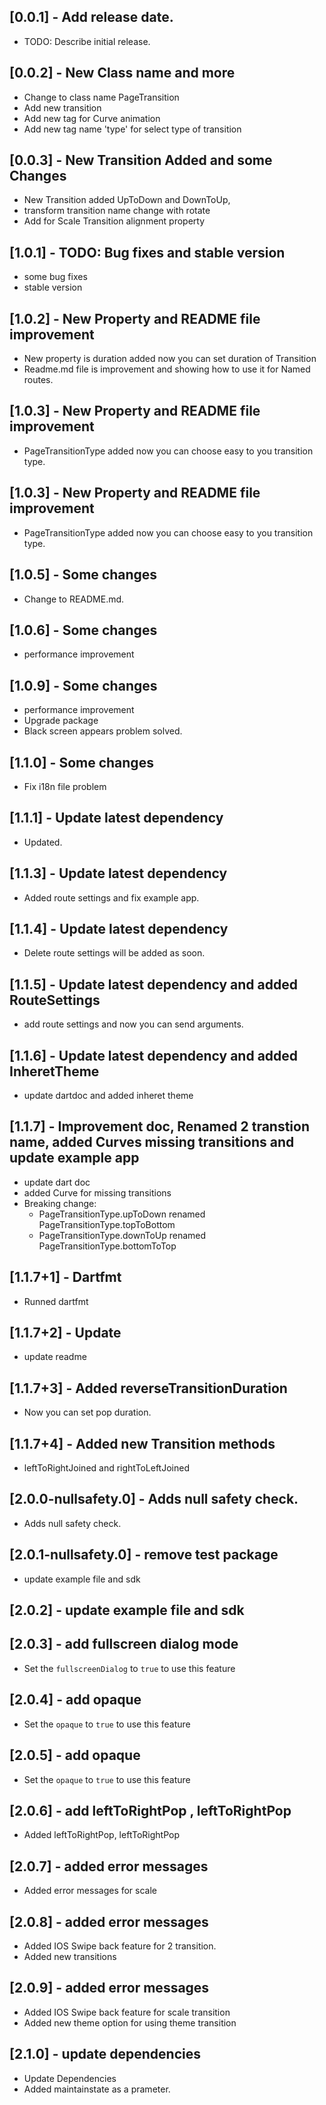 ## [0.0.1] - Add release date.

- TODO: Describe initial release.

## [0.0.2] - New Class name and more

- Change to class name PageTransition
- Add new transition
- Add new tag for Curve animation
- Add new tag name 'type' for select type of transition

## [0.0.3] - New Transition Added and some Changes

- New Transition added UpToDown and DownToUp,
- transform transition name change with rotate
- Add for Scale Transition alignment property

## [1.0.1] - TODO: Bug fixes and stable version

- some bug fixes
- stable version

## [1.0.2] - New Property and README file improvement

- New property is duration added now you can set duration of Transition
- Readme.md file is improvement and showing how to use it for Named routes.

## [1.0.3] - New Property and README file improvement

- PageTransitionType added now you can choose easy to you transition type.

## [1.0.3] - New Property and README file improvement

- PageTransitionType added now you can choose easy to you transition type.

## [1.0.5] - Some changes

- Change to README.md.

## [1.0.6] - Some changes

- performance improvement

## [1.0.9] - Some changes

- performance improvement
- Upgrade package
- Black screen appears problem solved.

## [1.1.0] - Some changes

- Fix i18n file problem

## [1.1.1] - Update latest dependency

- Updated.

## [1.1.3] - Update latest dependency

- Added route settings and fix example app.

## [1.1.4] - Update latest dependency

- Delete route settings will be added as soon.

## [1.1.5] - Update latest dependency and added RouteSettings

- add route settings and now you can send arguments.

## [1.1.6] - Update latest dependency and added InheretTheme

- update dartdoc and added inheret theme

## [1.1.7] - Improvement doc, Renamed 2 transtion name, added Curves missing transitions and update example app

- update dart doc
- added Curve for missing transitions
- Breaking change:
  - PageTransitionType.upToDown renamed PageTransitionType.topToBottom
  - PageTransitionType.downToUp renamed PageTransitionType.bottomToTop

## [1.1.7+1] - Dartfmt

- Runned dartfmt

## [1.1.7+2] - Update

- update readme

## [1.1.7+3] - Added reverseTransitionDuration

- Now you can set pop duration.

## [1.1.7+4] - Added new Transition methods

- leftToRightJoined and rightToLeftJoined

## [2.0.0-nullsafety.0] - Adds null safety check.

- Adds null safety check.

## [2.0.1-nullsafety.0] - remove test package

- update example file and sdk

## [2.0.2] - update example file and sdk

## [2.0.3] - add fullscreen dialog mode

- Set the `fullscreenDialog` to `true` to use this feature

## [2.0.4] - add opaque

- Set the `opaque` to `true` to use this feature

## [2.0.5] - add opaque

- Set the `opaque` to `true` to use this feature

## [2.0.6] - add leftToRightPop , leftToRightPop

- Added leftToRightPop, leftToRightPop

## [2.0.7] - added error messages

- Added error messages for scale

## [2.0.8] - added error messages

- Added IOS Swipe back feature for 2 transition.
- Added new transitions

## [2.0.9] - added error messages

- Added IOS Swipe back feature for scale transition
- Added new theme option for using theme transition

## [2.1.0] - update dependencies

- Update Dependencies
- Added maintainstate as a prameter.
